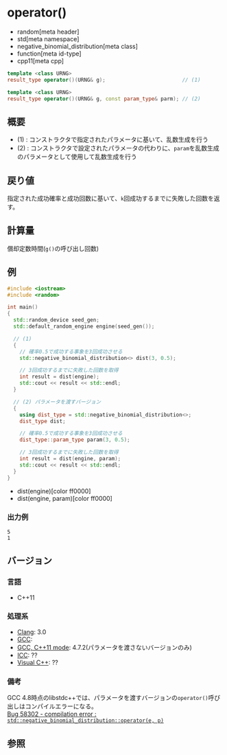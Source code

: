 # operator()
* random[meta header]
* std[meta namespace]
* negative_binomial_distribution[meta class]
* function[meta id-type]
* cpp11[meta cpp]

```cpp
template <class URNG>
result_type operator()(URNG& g);                         // (1)

template <class URNG>
result_type operator()(URNG& g, const param_type& parm); // (2)
```

## 概要
- (1) : コンストラクタで指定されたパラメータに基いて、乱数生成を行う
- (2) : コンストラクタで設定されたパラメータの代わりに、`param`を乱数生成のパラメータとして使用して乱数生成を行う


## 戻り値
指定された成功確率と成功回数に基いて、`k`回成功するまでに失敗した回数を返す。


## 計算量
償却定数時間(`g()`の呼び出し回数)


## 例
```cpp example
#include <iostream>
#include <random>

int main()
{
  std::random_device seed_gen;
  std::default_random_engine engine(seed_gen());

  // (1)
  {
    // 確率0.5で成功する事象を3回成功させる
    std::negative_binomial_distribution<> dist(3, 0.5);

    // 3回成功するまでに失敗した回数を取得
    int result = dist(engine);
    std::cout << result << std::endl;
  }

  // (2) パラメータを渡すバージョン
  {
    using dist_type = std::negative_binomial_distribution<>;
    dist_type dist;

    // 確率0.5で成功する事象を3回成功させる
    dist_type::param_type param(3, 0.5);

    // 3回成功するまでに失敗した回数を取得
    int result = dist(engine, param);
    std::cout << result << std::endl;
  }
}
```
* dist(engine)[color ff0000]
* dist(engine, param)[color ff0000]

### 出力例
```
5
1
```

## バージョン
### 言語
- C++11

### 処理系
- [Clang](/implementation.md#clang): 3.0
- [GCC](/implementation.md#gcc): 
- [GCC, C++11 mode](/implementation.md#gcc): 4.7.2(パラメータを渡さないバージョンのみ)
- [ICC](/implementation.md#icc): ??
- [Visual C++](/implementation.md#visual_cpp): ??

### 備考
GCC 4.8時点のlibstdc++では、パラメータを渡すバージョンの`operator()`呼び出しはコンパイルエラーになる。  
[Bug 58302 - compilation error : `std::negative_binomial_distribution::operator(e, p)`](https://gcc.gnu.org/bugzilla/show_bug.cgi?id=58302)  


## 参照


